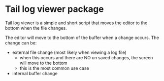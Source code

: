 # Tail log viewer package

Tail log viewer is a simple and short script that moves the editor to the bottom when the file changes.

The editor will move to the bottom of the buffer when a change occurs. The change can be:
- external file change (most likely when viewing a log file)
  + when this occurs and there are NO un saved changes, the screen will move to the bottom
  + this is the most common use case
- internal buffer change
